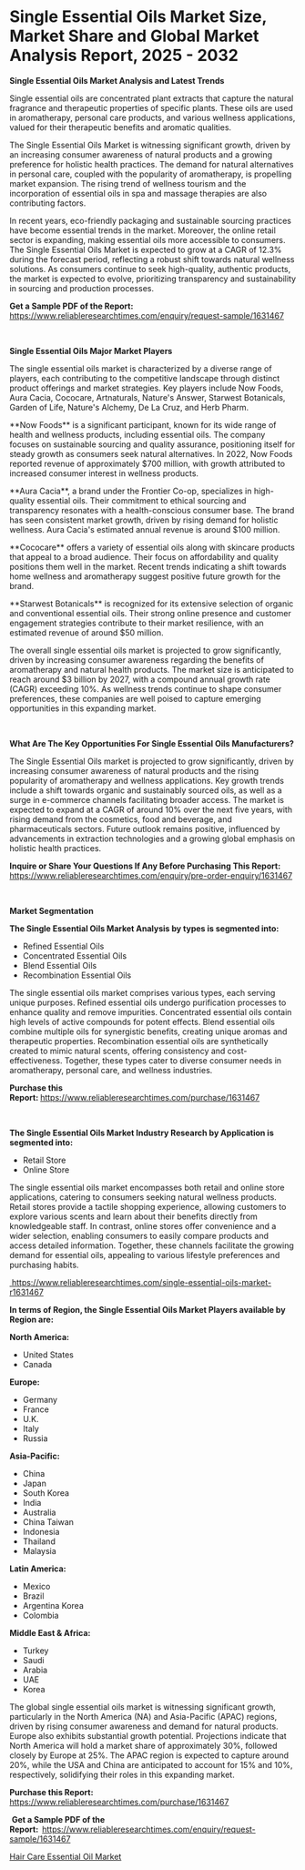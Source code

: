 <p><h1>Single Essential Oils Market Size, Market Share and Global Market Analysis Report, 2025 - 2032</h1></p><p><strong>Single Essential Oils Market Analysis and Latest Trends</strong></p>
<p><p>Single essential oils are concentrated plant extracts that capture the natural fragrance and therapeutic properties of specific plants. These oils are used in aromatherapy, personal care products, and various wellness applications, valued for their therapeutic benefits and aromatic qualities.</p><p>The Single Essential Oils Market is witnessing significant growth, driven by an increasing consumer awareness of natural products and a growing preference for holistic health practices. The demand for natural alternatives in personal care, coupled with the popularity of aromatherapy, is propelling market expansion. The rising trend of wellness tourism and the incorporation of essential oils in spa and massage therapies are also contributing factors.</p><p>In recent years, eco-friendly packaging and sustainable sourcing practices have become essential trends in the market. Moreover, the online retail sector is expanding, making essential oils more accessible to consumers. The Single Essential Oils Market is expected to grow at a CAGR of 12.3% during the forecast period, reflecting a robust shift towards natural wellness solutions. As consumers continue to seek high-quality, authentic products, the market is expected to evolve, prioritizing transparency and sustainability in sourcing and production processes.</p></p>
<p><strong>Get a Sample PDF of the Report:&nbsp;</strong> <a href="https://www.reliableresearchtimes.com/enquiry/request-sample/1631467?utm_campaign=2006&utm_medium=2&utm_source=Github&utm_content=ia&utm_term=05042025&utm_id=single-essential-oils">https://www.reliableresearchtimes.com/enquiry/request-sample/1631467</a></p>
<p>&nbsp;</p>
<p><strong>Single Essential Oils Major Market Players</strong></p>
<p><p>The single essential oils market is characterized by a diverse range of players, each contributing to the competitive landscape through distinct product offerings and market strategies. Key players include Now Foods, Aura Cacia, Cococare, Artnaturals, Nature's Answer, Starwest Botanicals, Garden of Life, Nature's Alchemy, De La Cruz, and Herb Pharm.</p><p>**Now Foods** is a significant participant, known for its wide range of health and wellness products, including essential oils. The company focuses on sustainable sourcing and quality assurance, positioning itself for steady growth as consumers seek natural alternatives. In 2022, Now Foods reported revenue of approximately $700 million, with growth attributed to increased consumer interest in wellness products.</p><p>**Aura Cacia**, a brand under the Frontier Co-op, specializes in high-quality essential oils. Their commitment to ethical sourcing and transparency resonates with a health-conscious consumer base. The brand has seen consistent market growth, driven by rising demand for holistic wellness. Aura Cacia's estimated annual revenue is around $100 million.</p><p>**Cococare** offers a variety of essential oils along with skincare products that appeal to a broad audience. Their focus on affordability and quality positions them well in the market. Recent trends indicating a shift towards home wellness and aromatherapy suggest positive future growth for the brand.</p><p>**Starwest Botanicals** is recognized for its extensive selection of organic and conventional essential oils. Their strong online presence and customer engagement strategies contribute to their market resilience, with an estimated revenue of around $50 million.</p><p>The overall single essential oils market is projected to grow significantly, driven by increasing consumer awareness regarding the benefits of aromatherapy and natural health products. The market size is anticipated to reach around $3 billion by 2027, with a compound annual growth rate (CAGR) exceeding 10%. As wellness trends continue to shape consumer preferences, these companies are well poised to capture emerging opportunities in this expanding market.</p></p>
<p>&nbsp;</p>
<p><strong>What Are The Key Opportunities For Single Essential Oils Manufacturers?</strong></p>
<p><p>The Single Essential Oils market is projected to grow significantly, driven by increasing consumer awareness of natural products and the rising popularity of aromatherapy and wellness applications. Key growth trends include a shift towards organic and sustainably sourced oils, as well as a surge in e-commerce channels facilitating broader access. The market is expected to expand at a CAGR of around 10% over the next five years, with rising demand from the cosmetics, food and beverage, and pharmaceuticals sectors. Future outlook remains positive, influenced by advancements in extraction technologies and a growing global emphasis on holistic health practices.</p></p>
<p><strong>Inquire or Share Your Questions If Any Before Purchasing This Report:</strong> <a href="https://www.reliableresearchtimes.com/enquiry/pre-order-enquiry/1631467?utm_campaign=2006&utm_medium=2&utm_source=Github&utm_content=ia&utm_term=05042025&utm_id=single-essential-oils">https://www.reliableresearchtimes.com/enquiry/pre-order-enquiry/1631467</a></p>
<p>&nbsp;</p>
<p><strong>Market Segmentation</strong></p>
<p><strong>The Single Essential Oils Market Analysis by types is segmented into:</strong></p>
<p><ul><li>Refined Essential Oils</li><li>Concentrated Essential Oils</li><li>Blend Essential Oils</li><li>Recombination Essential Oils</li></ul></p>
<p><p>The single essential oils market comprises various types, each serving unique purposes. Refined essential oils undergo purification processes to enhance quality and remove impurities. Concentrated essential oils contain high levels of active compounds for potent effects. Blend essential oils combine multiple oils for synergistic benefits, creating unique aromas and therapeutic properties. Recombination essential oils are synthetically created to mimic natural scents, offering consistency and cost-effectiveness. Together, these types cater to diverse consumer needs in aromatherapy, personal care, and wellness industries.</p></p>
<p><strong>Purchase this Report:&nbsp;</strong><a href="https://www.reliableresearchtimes.com/purchase/1631467?utm_campaign=2006&utm_medium=2&utm_source=Github&utm_content=ia&utm_term=05042025&utm_id=single-essential-oils">https://www.reliableresearchtimes.com/purchase/1631467</a></p>
<p>&nbsp;</p>
<p><strong>The Single Essential Oils Market Industry Research by Application is segmented into:</strong></p>
<p><ul><li>Retail Store</li><li>Online Store</li></ul></p>
<p><p>The single essential oils market encompasses both retail and online store applications, catering to consumers seeking natural wellness products. Retail stores provide a tactile shopping experience, allowing customers to explore various scents and learn about their benefits directly from knowledgeable staff. In contrast, online stores offer convenience and a wider selection, enabling consumers to easily compare products and access detailed information. Together, these channels facilitate the growing demand for essential oils, appealing to various lifestyle preferences and purchasing habits.</p></p>
<p><a href="https://www.reliableresearchtimes.com/single-essential-oils-market-r1631467?utm_campaign=2006&utm_medium=2&utm_source=Github&utm_content=ia&utm_term=05042025&utm_id=single-essential-oils">&nbsp;https://www.reliableresearchtimes.com/single-essential-oils-market-r1631467</a></p>
<p><strong>In terms of Region, the Single Essential Oils Market Players available by Region are:</strong></p>
<p>
    <p> <strong> North America: </strong>
        <ul>
            <li>United States</li>
            <li>Canada</li>
        </ul>
        </p> 
    <p> <strong> Europe: </strong>
        <ul>
            <li>Germany</li>
            <li>France</li>
            <li>U.K.</li>
            <li>Italy</li>
            <li>Russia</li>
        </ul>
        </p> 
    <p> <strong> Asia-Pacific: </strong>
        <ul>
            <li>China</li>
            <li>Japan</li>
            <li>South Korea</li>
            <li>India</li>
            <li>Australia</li>
            <li>China Taiwan</li>
            <li>Indonesia</li>
            <li>Thailand</li>
            <li>Malaysia</li>
        </ul>
        </p> 
    <p> <strong> Latin America: </strong>
        <ul>
            <li>Mexico</li>
            <li>Brazil</li>
            <li>Argentina Korea</li>
            <li>Colombia</li>
        </ul>
        </p> 
    <p> <strong> Middle East & Africa: </strong>
        <ul>
            <li>Turkey</li>
            <li>Saudi</li>
            <li>Arabia</li>
            <li>UAE</li>
            <li>Korea</li>
        </ul>
    </p>
    </p>
<p><p>The global single essential oils market is witnessing significant growth, particularly in the North America (NA) and Asia-Pacific (APAC) regions, driven by rising consumer awareness and demand for natural products. Europe also exhibits substantial growth potential. Projections indicate that North America will hold a market share of approximately 30%, followed closely by Europe at 25%. The APAC region is expected to capture around 20%, while the USA and China are anticipated to account for 15% and 10%, respectively, solidifying their roles in this expanding market.</p></p>
<p><strong>Purchase this Report: </strong><a href="https://www.reliableresearchtimes.com/purchase/1631467?utm_campaign=2006&utm_medium=2&utm_source=Github&utm_content=ia&utm_term=05042025&utm_id=single-essential-oils">https://www.reliableresearchtimes.com/purchase/1631467</a></p>
<p>&nbsp;<strong>Get a Sample PDF of the Report:&nbsp;&nbsp;</strong><a href="https://www.reliableresearchtimes.com/enquiry/request-sample/1631467?utm_campaign=2006&utm_medium=2&utm_source=Github&utm_content=ia&utm_term=05042025&utm_id=single-essential-oils">https://www.reliableresearchtimes.com/enquiry/request-sample/1631467</a></p>
<p><strong></strong></p>
<p><p><a href="https://github.com/bmorecock/Market-Research-Report-List-6/blob/main/hair-care-essential-oil-market.md?utm_campaign=2006&utm_medium=2&utm_source=Github&utm_content=ia&utm_term=05042025&utm_id=single-essential-oils">Hair Care Essential Oil Market</a></p></p>